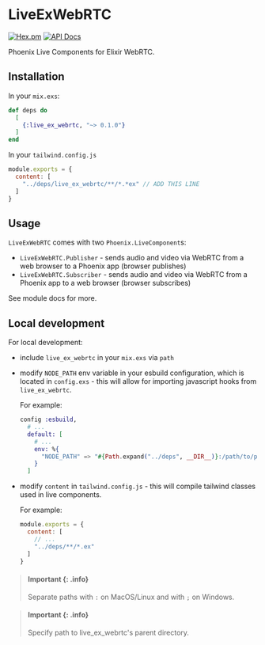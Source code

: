 # LiveExWebRTC

[![Hex.pm](https://img.shields.io/hexpm/v/live_ex_webrtc.svg)](https://hex.pm/packages/live_ex_webrtc)
[![API Docs](https://img.shields.io/badge/api-docs-yellow.svg?style=flat)](https://hexdocs.pm/live_ex_webrtc)

Phoenix Live Components for Elixir WebRTC.

## Installation

In your `mix.exs`:

```elixir
def deps do
  [
    {:live_ex_webrtc, "~> 0.1.0"}
  ]
end
```

In your `tailwind.config.js`

```js
module.exports = {
  content: [
    "../deps/live_ex_webrtc/**/*.*ex" // ADD THIS LINE
  ]
}
```

## Usage

`LiveExWebRTC` comes with two `Phoenix.LiveComponent`s:
* `LiveExWebRTC.Publisher` - sends audio and video via WebRTC from a web browser to a Phoenix app (browser publishes)
* `LiveExWebRTC.Subscriber` - sends audio and video via WebRTC from a Phoenix app to a web browser (browser subscribes)

See module docs for more.

## Local development

For local development:
* include `live_ex_webrtc` in your `mix.exs` via `path` 
* modify `NODE_PATH` env variable in your esbuild configuration, which is located in `config.exs` - this will allow for importing javascript hooks from `live_ex_webrtc`.

  For example:

  ```elixir
  config :esbuild,
    # ...
    default: [
      # ...
      env: %{
        "NODE_PATH" => "#{Path.expand("../deps", __DIR__)}:/path/to/parent/dir/of/live_ex_webrtc"
      }
    ]
  ```

* modify `content` in `tailwind.config.js` - this will compile tailwind classes used in live components.
  
  For example:

  ```js
  module.exports = {
    content: [
      // ...
      "../deps/**/*.ex"
    ]
  }
  ```

> #### Important {: .info}
> Separate paths with `:` on MacOS/Linux and with `;` on Windows.

> #### Important {: .info}
> Specify path to live_ex_webrtc's parent directory.
